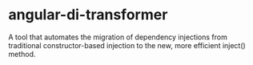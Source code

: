 # angular-di-transformer
A tool that automates the migration of dependency injections from traditional constructor-based injection to the new, more efficient inject() method.
